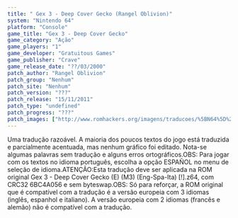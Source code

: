 ```yaml
---
title: " Gex 3 - Deep Cover Gecko (Rangel Oblivion)"
system: "Nintendo 64"
platform: "Console"
game_title: "Gex 3 - Deep Cover Gecko"
game_category: "Ação"
game_players: "1"
game_developer: "Gratuitous Games"
game_publisher: "Crave"
game_release_date: "??/03/2000"
patch_author: "Rangel Oblivion"
patch_group: "Nenhum"
patch_site: "Nenhum"
patch_version: "???"
patch_release: "15/11/2011"
patch_type: "undefined"
patch_progress: "???"
patch_images: ["http://www.romhackers.org/imagens/traducoes/%5BN64%5D%20Gex%203%20-%20Deep%20Cover%20Gecko%20-%20Rangel%20Oblivion%20-%201.jpg","http://www.romhackers.org/imagens/traducoes/%5BN64%5D%20Gex%203%20-%20Deep%20Cover%20Gecko%20-%20Rangel%20Oblivion%20-%202.jpg","http://www.romhackers.org/imagens/traducoes/%5BN64%5D%20Gex%203%20-%20Deep%20Cover%20Gecko%20-%20Rangel%20Oblivion%20-%203.jpg"]
---
```

Uma tradução razoável. A maioria dos poucos textos do jogo está traduzida e parcialmente acentuada, mas nenhum gráfico foi editado. Nota-se algumas palavras sem tradução e alguns erros ortográficos.OBS: Para jogar com os textos no idioma português, escolha a opção ESPAÑOL no menu de seleção de idioma.ATENÇÃO:Esta tradução deve ser aplicada na ROM original Gex 3 - Deep Cover Gecko (E) (M3) (Eng-Spa-Ita) [!].z64, com CRC32 6BC4A056 e sem byteswap.OBS: Só para reforçar, a ROM original que é compatível com a tradução é a versão europeia com 3 idiomas (inglês, espanhol e italiano). A versão europeia com 2 idiomas (francês e alemão) não é compatível com a tradução.